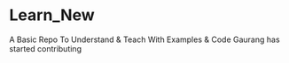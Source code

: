 # Learn_New
A Basic Repo To Understand &amp; Teach With Examples &amp; Code 
Gaurang has started contributing
